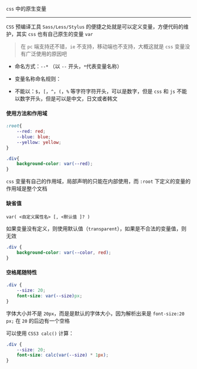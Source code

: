 `css` 中的原生变量

----


```CSS``` 预编译工具 ```Sass/Less/Stylus``` 的便捷之处就是可以定义变量，方便代码的维护，其实 ```css``` 也有自己原生的变量 ```var```

> 在 ```pc``` 端支持还不错，```ie``` 不支持，移动端也不支持，大概这就是 ```css``` 变量没有广泛使用的原因吧

* 命名方式：```--*``` （以 ```--``` 开头，```*```代表变量名称）

* 变量名称命名规则：

* 不能以：```$```，```[```，```^```，```(```，```%``` 等字符字符开头，可以是数字，但是 ```css``` 和 ```js``` 不能以数字开头，但是可以是中文，日文或者韩文

#### 使用方法和作用域

```css
:root{
    --red: red;
    --blue: blue;
    --yellow: yellow;
}

.div{ 
    background-color: var(--red);
}
```

```css``` 变量有自己的作用域，局部声明的只能在内部使用，而 ```:root``` 下定义的变量的作用域是整个文档

#### 缺省值

```var( <自定义属性名> [, <默认值 ]? )```

如果变量没有定义，则使用默认值（```transparent```），如果是不合法的变量值，则无效

```css
.div { 
    background-color: var(--color, red);
}
```

#### 空格尾随特性

```css
.div {
    --size: 20;
    font-size: var(--size)px;
}
```

字体大小并不是 ```20px```，而是是默认的字体大小，因为解析出来是 ```font-size:20 px;``` 在 ```20``` 的后边有一个空格

可以使用 ```CSS3 calc()``` 计算：

```css
.div {
    --size: 20;   
    font-size: calc(var(--size) * 1px);
}
```